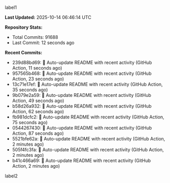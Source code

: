 
label1 
<!-- ACTIVITY_START -->
**Last Updated:** 2025-10-14 06:46:14 UTC

**Repository Stats:**
- Total Commits: 91688
- Last Commit: 12 seconds ago

**Recent Commits:**
- 239d88bd69: 🤖 Auto-update README with recent activity (GitHub Action, 11 seconds ago)
- 957565b468: 🤖 Auto-update README with recent activity (GitHub Action, 23 seconds ago)
- 13c71e17ef: 🤖 Auto-update README with recent activity (GitHub Action, 35 seconds ago)
- 9b079e2a59: 🤖 Auto-update README with recent activity (GitHub Action, 49 seconds ago)
- b58d26a932: 🤖 Auto-update README with recent activity (GitHub Action, 62 seconds ago)
- fb981dcfc2: 🤖 Auto-update README with recent activity (GitHub Action, 75 seconds ago)
- 0544267430: 🤖 Auto-update README with recent activity (GitHub Action, 87 seconds ago)
- 5521bfe62a: 🤖 Auto-update README with recent activity (GitHub Action, 2 minutes ago)
- 505f4fc3fa: 🤖 Auto-update README with recent activity (GitHub Action, 2 minutes ago)
- b41c466a69: 🤖 Auto-update README with recent activity (GitHub Action, 2 minutes ago)
<!-- ACTIVITY_END -->

label2
